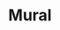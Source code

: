 ---
pid: MX130
title: Mural
location_transcription: Malcolm X
zipcode: '19143'
outside_phl: 
neighborhood: University City
age: '37'
age_range: 30-39
instagram: 
image_file_name: MX_130.jpg
proposal_transcription: more murals, floral, color
topic: 
topic_summary: 
type: 
keywords_other: 
credit: Tiesha
image_labels: 
twitter: 
facebook: 
permalink: "/monuments/mx130/"
layout: item-page
---